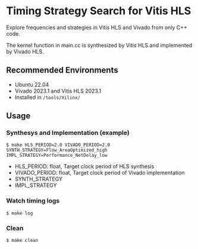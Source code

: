 # Timing Strategy Search for Vitis HLS

Explore frequencies and strategies in Vitis HLS and Vivado from only C++ code.

The kernel function in main.cc is synthesized by Vitis HLS and implemented by Vivado HLS.

## Recommended Environments

- Ubuntu 22.04
- Vivado 2023.1 and Vitis HLS 2023.1
- Installed in `/tools/Xilinx/`

## Usage

### Synthesys and Implementation (example)
```
$ make HLS_PERIOD=2.0 VIVADO_PERIOD=2.0 SYNTH_STRATEGY=Flow_AreaOptimized_high IMPL_STRATEGY=Performance_NetDelay_low
```
- HLS_PERIOD: float, Target clock period of HLS synthesis
- VIVADO_PERIOD: float, Target clock period of Vivado implementation
- SYNTH_STRATEGY
- IMPL_STRATEGY

### Watch timing logs
```
$ make log
```

### Clean
```
$ make clean
```
